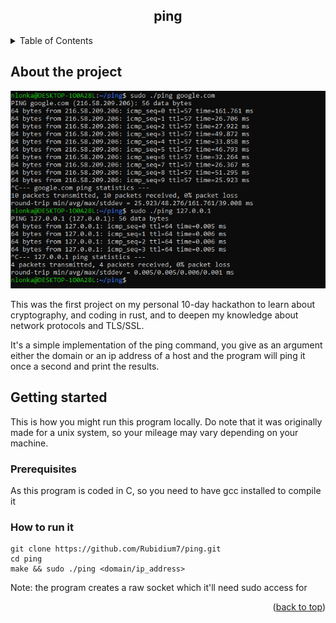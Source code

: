 <a id="readme-top"></a>

<div align="center">
  <h2 align="center">ping</h3>
</div>

<details>
  <summary>Table of Contents</summary>
  <ol>
    <li>
      <a href="#about-the-project">About the project</a>
    </li>
    <li>
      <a href="#getting-started">Getting started</a>
      <ul>
        <li><a href="#prerequisites">Prerequisites</a></li>
        <li><a href="#how-to-run-it">How to run it</a></li>
      </ul>
    </li>
    <!--<li><a href="#roadmap">Roadmap</a></li>-->
  </ol>
</details>



<!-- ABOUT THE PROJECT -->
## About the project

![product-screenshot](./screenshots/ping.PNG)

This was the first project on my personal 10-day hackathon to learn about cryptography, and coding in rust, and to deepen my knowledge about network protocols and TLS/SSL.

It's a simple implementation of the ping command, you give as an argument either the domain or an ip address of a host and the program will ping it once a second and print the results. 

<!-- GETTING STARTED -->
## Getting started

This is how you might run this program locally.
Do note that it was originally made for a unix system, so your mileage may vary depending on your machine. 

### Prerequisites

As this program is coded in C, so you need to have gcc installed to compile it

### How to run it

```
git clone https://github.com/Rubidium7/ping.git
cd ping
make && sudo ./ping <domain/ip_address>
```
Note: the program creates a raw socket which it'll need sudo access for

<!-- ROADMAP -->
<!--## Roadmap

- [ ] Feature 1
- [ ] Feature 2
- [ ] Feature 3
    - [ ] Nested Feature -->


<p align="right">(<a href="#readme-top">back to top</a>)</p>
